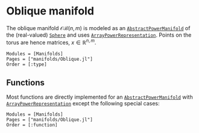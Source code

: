 # Oblique manifold

The oblique manifold $\mathcal{OB}(n,m)$ is modeled as an [`AbstractPowerManifold`](https://juliamanifolds.github.io/ManifoldsBase.jl/stable/manifolds.html#ManifoldsBase.AbstractPowerManifold)  of the (real-valued) [`Sphere`](@ref) and uses [`ArrayPowerRepresentation`](@ref).
Points on the torus are hence matrices, $x ∈ ℝ^{n,m}$.

```@autodocs
Modules = [Manifolds]
Pages = ["manifolds/Oblique.jl"]
Order = [:type]
```

## Functions

Most functions are directly implemented for an [`AbstractPowerManifold`](https://juliamanifolds.github.io/ManifoldsBase.jl/stable/manifolds.html#ManifoldsBase.AbstractPowerManifold)  with [`ArrayPowerRepresentation`](@ref) except the following special cases:

```@autodocs
Modules = [Manifolds]
Pages = ["manifolds/Oblique.jl"]
Order = [:function]
```
